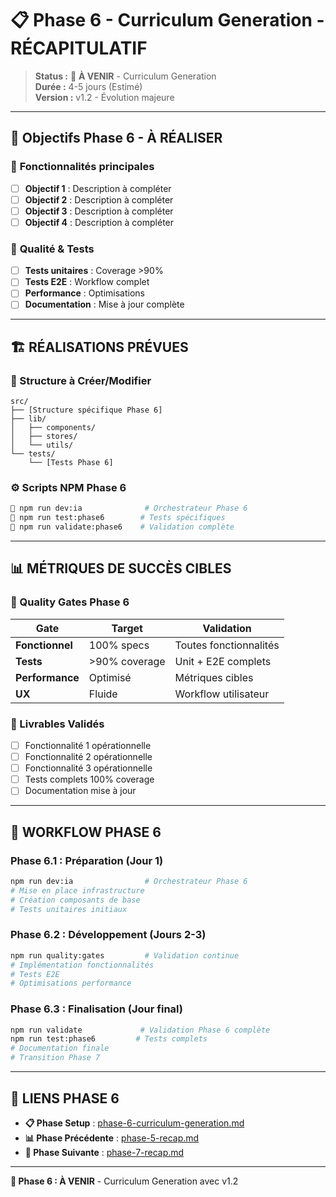 # 📋 Phase 6 - Curriculum Generation - RÉCAPITULATIF

> **Status :** 🔄 **À VENIR** - Curriculum Generation  
> **Durée :** 4-5 jours (Estimé)  
> **Version :** v1.2 - Évolution majeure

---

## 🎯 **Objectifs Phase 6 - À RÉALISER**

### 🎯 **Fonctionnalités principales**

- [ ] **Objectif 1** : Description à compléter
- [ ] **Objectif 2** : Description à compléter
- [ ] **Objectif 3** : Description à compléter
- [ ] **Objectif 4** : Description à compléter

### 🎯 **Qualité & Tests**

- [ ] **Tests unitaires** : Coverage >90%
- [ ] **Tests E2E** : Workflow complet
- [ ] **Performance** : Optimisations
- [ ] **Documentation** : Mise à jour complète

---

## 🏗️ **RÉALISATIONS PRÉVUES**

### **📁 Structure à Créer/Modifier**

```
src/
├── [Structure spécifique Phase 6]
├── lib/
│   ├── components/
│   ├── stores/
│   └── utils/
└── tests/
    └── [Tests Phase 6]
```

### **⚙️ Scripts NPM Phase 6**

```bash
🎯 npm run dev:ia              # Orchestrateur Phase 6
🎯 npm run test:phase6        # Tests spécifiques
🎯 npm run validate:phase6    # Validation complète
```

---

## 📊 **MÉTRIQUES DE SUCCÈS CIBLES**

### **🎯 Quality Gates Phase 6**

| Gate            | Target        | Validation             |
| --------------- | ------------- | ---------------------- |
| **Fonctionnel** | 100% specs    | Toutes fonctionnalités |
| **Tests**       | >90% coverage | Unit + E2E complets    |
| **Performance** | Optimisé      | Métriques cibles       |
| **UX**          | Fluide        | Workflow utilisateur   |

### **🎯 Livrables Validés**

- [ ] Fonctionnalité 1 opérationnelle
- [ ] Fonctionnalité 2 opérationnelle
- [ ] Fonctionnalité 3 opérationnelle
- [ ] Tests complets 100% coverage
- [ ] Documentation mise à jour

---

## 🔄 **WORKFLOW PHASE 6**

### **Phase 6.1 : Préparation (Jour 1)**

```bash
npm run dev:ia                # Orchestrateur Phase 6
# Mise en place infrastructure
# Création composants de base
# Tests unitaires initiaux
```

### **Phase 6.2 : Développement (Jours 2-3)**

```bash
npm run quality:gates         # Validation continue
# Implémentation fonctionnalités
# Tests E2E
# Optimisations performance
```

### **Phase 6.3 : Finalisation (Jour final)**

```bash
npm run validate             # Validation Phase 6 complète
npm run test:phase6         # Tests complets
# Documentation finale
# Transition Phase 7
```

---

## 🔗 **LIENS PHASE 6**

- **📋 Phase Setup** : [phase-6-curriculum-generation.md](./phase-6-curriculum-generation.md)
- **📊 Phase Précédente** : [phase-5-recap.md](./phase-5-recap.md)
- **🔄 Phase Suivante** : [phase-7-recap.md](./phase-7-recap.md)

---

**🎯 Phase 6 : À VENIR** - Curriculum Generation avec v1.2

